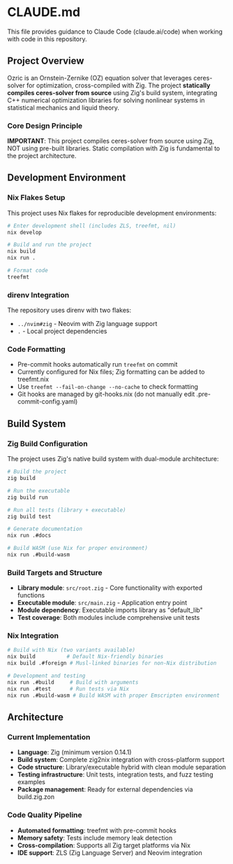 # CLAUDE.md

This file provides guidance to Claude Code (claude.ai/code) when working with code in this repository.

## Project Overview

Ozric is an Ornstein-Zernike (OZ) equation solver that leverages ceres-solver for optimization, cross-compiled with Zig. The project **statically compiles ceres-solver from source** using Zig's build system, integrating C++ numerical optimization libraries for solving nonlinear systems in statistical mechanics and liquid theory.

### Core Design Principle
**IMPORTANT**: This project compiles ceres-solver from source using Zig, NOT using pre-built libraries. Static compilation with Zig is fundamental to the project architecture.

## Development Environment

### Nix Flakes Setup
This project uses Nix flakes for reproducible development environments:

```bash
# Enter development shell (includes ZLS, treefmt, nil)
nix develop

# Build and run the project
nix build
nix run .

# Format code
treefmt
```

### direnv Integration
The repository uses direnv with two flakes:
- `../nvim#zig` - Neovim with Zig language support
- `.` - Local project dependencies

### Code Formatting
- Pre-commit hooks automatically run `treefmt` on commit
- Currently configured for Nix files; Zig formatting can be added to treefmt.nix
- Use `treefmt --fail-on-change --no-cache` to check formatting
- Git hooks are managed by git-hooks.nix (do not manually edit .pre-commit-config.yaml)

## Build System

### Zig Build Configuration
The project uses Zig's native build system with dual-module architecture:

```bash
# Build the project
zig build

# Run the executable
zig build run

# Run all tests (library + executable)
zig build test

# Generate documentation
nix run .#docs

# Build WASM (use Nix for proper environment)
nix run .#build-wasm
```

### Build Targets and Structure
- **Library module**: `src/root.zig` - Core functionality with exported functions
- **Executable module**: `src/main.zig` - Application entry point
- **Module dependency**: Executable imports library as "default_lib"
- **Test coverage**: Both modules include comprehensive unit tests

### Nix Integration
```bash
# Build with Nix (two variants available)
nix build          # Default Nix-friendly binaries
nix build .#foreign # Musl-linked binaries for non-Nix distribution

# Development and testing
nix run .#build     # Build with arguments
nix run .#test      # Run tests via Nix
nix run .#build-wasm # Build WASM with proper Emscripten environment
```

## Architecture

### Current Implementation
- **Language**: Zig (minimum version 0.14.1)
- **Build system**: Complete zig2nix integration with cross-platform support
- **Code structure**: Library/executable hybrid with clean module separation
- **Testing infrastructure**: Unit tests, integration tests, and fuzz testing examples
- **Package management**: Ready for external dependencies via build.zig.zon

### Code Quality Pipeline
- **Automated formatting**: treefmt with pre-commit hooks
- **Memory safety**: Tests include memory leak detection
- **Cross-compilation**: Supports all Zig target platforms via Nix
- **IDE support**: ZLS (Zig Language Server) and Neovim integration
